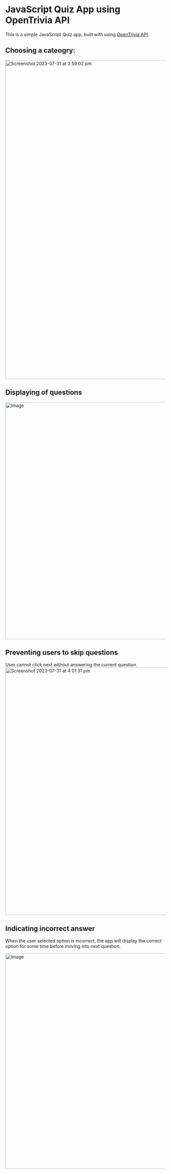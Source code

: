# JavaScript Quiz App using OpenTrivia API

This is a simple JavaScript Quiz app, built with using [OpenTrivia API](https://opentdb.com/api_config.php). 


## Choosing a cateogry: 
<img width="998" alt="Screenshot 2023-07-31 at 3 59 02 pm" src="https://github.com/yashcrest/JS-Quiz-with-OpenTrivia-API/assets/79971012/9eefd93b-ca40-47ff-8eb4-8e5399d62082">

## Displaying of questions
<img width="742" alt="image" src="https://github.com/yashcrest/JS-Quiz-with-OpenTrivia-API/assets/79971012/27fd5247-0ec1-46d8-bb27-68873f122f8d">


## Preventing users to skip questions
User cannot click next without answering the current question. 
<img width="775" alt="Screenshot 2023-07-31 at 4 01 31 pm" src="https://github.com/yashcrest/JS-Quiz-with-OpenTrivia-API/assets/79971012/b72554f0-5089-48be-be0d-a7b5e7bc0f4c">


## Indicating incorrect answer
When the user selected option is incorrect, the app will display the correct option for some time before moving into next question.

<img width="674" alt="image" src="https://github.com/yashcrest/JS-Quiz-with-OpenTrivia-API/assets/79971012/f1ce5dc8-8676-49f9-85a0-d55e2690111f">
